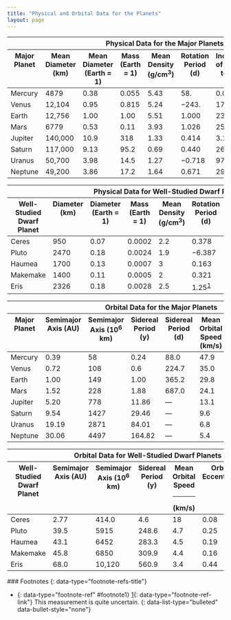 ```yaml
---
title: "Physical and Orbital Data for the Planets"
layout: page
---
```



<table class="span-all" summary="A table titled &#x201C;Physical Data for the Major Planets&#x201D; with nine columns and nine rows. The first row is a header row and labels each column. From left to right, the first row reads &#x201C;Major Planet&#x201D;, &#x201C;Mean Diameter (km)&#x201D;, &#x201C;Mean Diameter (Earth = 1)&#x201D;, &#x201C;Mass (Earth = 1)&#x201D;, &#x201C;Mean Density (g/cm to the 3)&#x201D;, &#x201C;Rotation Period (d)&#x201D;, &#x201C;Inclination of Equator to Orbit (degrees)&#x201D;, &#x201C;Surface Gravity (Earth = 1[g])&#x201D; and &#x201C;Velocity of Escape (km/s)&#x201D;. The second row reads &#x201C;Mercury&#x201D;, &#x201C;4879&#x201D;, &#x201C;.38&#x201D;, &#x201C;0.055&#x201D;, &#x201C;5.43&#x201D;, &#x201C;58.&#x201D;, &#x201C;0.0&#x201D;, &#x201C;0.38&#x201D;, and &#x201C;4.3&#x201D;. The third row reads &#x201C;Venus&#x201D;, &#x201C;12,104&#x201D;, &#x201C;0.95&#x201D;, &#x201C;0.815&#x201D;, &#x201C;5.24&#x201D;, &#x201C;negative 243.&#x201D;, &#x201C;177&#x201D;, &#x201C;0.90&#x201D;, and &#x201C;10.4&#x201D;. The fourth row reads &#x201C;Earth&#x201D;, &#x201C;12,756&#x201D;, &#x201C;1.00&#x201D;, &#x201C;1.00&#x201D;, &#x201C;5.51&#x201D;, &#x201C;1.000&#x201D;, &#x201C;23.4&#x201D;, &#x201C;1.00&#x201D;, and &#x201C;11.2&#x201D;. The fifth row reads &#x201C;Mars&#x201D;, &#x201C;6779&#x201D;, &#x201C;0.53&#x201D;, &#x201C;0.11&#x201D;, &#x201C;3.93&#x201D;, &#x201C;1.026&#x201D;, &#x201C;25.2&#x201D;, &#x201C;0.38&#x201D;, and &#x201C;5.0&#x201D;. The sixth row reads &#x201C;Jupiter&#x201D;, &#x201C;140,000&#x201D;, &#x201C;10.9,&#x201D; &#x201C;318&#x201D;, &#x201C;1.33&#x201D;, &#x201C;0.414&#x201D;, &#x2018;3.1&#x201D;, &#x201C;2.53&#x201D;, and &#x201C;60&#x201D;. The seventh row reads &#x201C;Saturn&#x201D; &#x201C;117,000&#x201D;, &#x201C;9.13&#x201D;, &#x201C;95.2&#x201D;, &#x201C;0.69&#x201D;, &#x201C;0.440&#x201D;, &#x201C;26.7&#x201D;, &#x201C;1.07&#x201D;, and &#x201C;36&#x201D;. The eighth row reads &#x201C;Uranus&#x201D;, &#x201C;50,700&#x201D;, &#x201C;3.98&#x201D;, &#x201C;14.5&#x201D;, &#x201C;1.27&#x201D;, &#x201C;negative 0.718&#x201D;, &#x201C;97.9&#x201D;, &#x201C;0.89,&#x201D; and &#x201C;21&#x201D;. The ninth row reads &#x201C;Neptune&#x201D;, &#x201C;49,200&#x201D;, &#x201C;3.86&#x201D;, &#x201C;17.2&#x201D;, &#x201C;1.64&#x201D;, &#x201C;0.671&#x201D;, &#x201C;29.6, &#x201C;1.14&#x201D;, and &#x201C;23&#x201D;."><thead>
<tr valign="top">
<th colspan="9" data-valign="top" data-align="center">Physical Data for the Major Planets</th>
</tr>
<tr valign="top">
<th data-valign="top" data-align="center">Major Planet</th>
<th data-valign="top" data-align="center">Mean Diameter (km)</th>
<th data-valign="top" data-align="center">Mean Diameter (Earth = 1)</th>
<th data-valign="top" data-align="center">Mass (Earth = 1)</th>
<th data-valign="top" data-align="center">Mean Density (g/cm<sup>3</sup>)</th>
<th data-valign="top" data-align="center">Rotation Period (d)</th>
<th data-valign="top" data-align="center">Inclination of Equator to Orbit (°)</th>
<th data-valign="top" data-align="center">Surface Gravity (Earth = 1[g])</th>
<th data-valign="top" data-align="center">Velocity of Escape (km/s)</th>
</tr>
</thead><tbody>
<tr valign="top">
<td data-valign="top" data-align="left">Mercury</td>
<td data-valign="top" data-align="left">4879</td>
<td data-valign="top" data-align="left">0.38</td>
<td data-valign="top" data-align="left">0.055</td>
<td data-valign="top" data-align="left">5.43</td>
<td data-valign="top" data-align="left">58.</td>
<td data-valign="top" data-align="left">0.0</td>
<td data-valign="top" data-align="left">0.38</td>
<td data-valign="top" data-align="left">4.3</td>
</tr>
<tr valign="top">
<td data-valign="top" data-align="left">Venus</td>
<td data-valign="top" data-align="left">12,104</td>
<td data-valign="top" data-align="left">0.95</td>
<td data-valign="top" data-align="left">0.815</td>
<td data-valign="top" data-align="left">5.24</td>
<td data-valign="top" data-align="left">−243.</td>
<td data-valign="top" data-align="left">177</td>
<td data-valign="top" data-align="left">0.90</td>
<td data-valign="top" data-align="left">10.4</td>
</tr>
<tr valign="top">
<td data-valign="top" data-align="left">Earth</td>
<td data-valign="top" data-align="left">12,756</td>
<td data-valign="top" data-align="left">1.00</td>
<td data-valign="top" data-align="left">1.00</td>
<td data-valign="top" data-align="left">5.51</td>
<td data-valign="top" data-align="left">1.000</td>
<td data-valign="top" data-align="left">23.4</td>
<td data-valign="top" data-align="left">1.00</td>
<td data-valign="top" data-align="left">11.2</td>
</tr>
<tr valign="top">
<td data-valign="top" data-align="left">Mars</td>
<td data-valign="top" data-align="left">6779</td>
<td data-valign="top" data-align="left">0.53</td>
<td data-valign="top" data-align="left">0.11</td>
<td data-valign="top" data-align="left">3.93</td>
<td data-valign="top" data-align="left">1.026</td>
<td data-valign="top" data-align="left">25.2</td>
<td data-valign="top" data-align="left">0.38</td>
<td data-valign="top" data-align="left">5.0</td>
</tr>
<tr valign="top">
<td data-valign="top" data-align="left">Jupiter</td>
<td data-valign="top" data-align="left">140,000</td>
<td data-valign="top" data-align="left">10.9</td>
<td data-valign="top" data-align="left">318</td>
<td data-valign="top" data-align="left">1.33</td>
<td data-valign="top" data-align="left">0.414</td>
<td data-valign="top" data-align="left">3.1</td>
<td data-valign="top" data-align="left">2.53</td>
<td data-valign="top" data-align="left">60.</td>
</tr>
<tr valign="top">
<td data-valign="top" data-align="left">Saturn</td>
<td data-valign="top" data-align="left">117,000</td>
<td data-valign="top" data-align="left">9.13</td>
<td data-valign="top" data-align="left">95.2</td>
<td data-valign="top" data-align="left">0.69</td>
<td data-valign="top" data-align="left">0.440</td>
<td data-valign="top" data-align="left">26.7</td>
<td data-valign="top" data-align="left">1.07</td>
<td data-valign="top" data-align="left">36.</td>
</tr>
<tr valign="top">
<td data-valign="top" data-align="left">Uranus</td>
<td data-valign="top" data-align="left">50,700</td>
<td data-valign="top" data-align="left">3.98</td>
<td data-valign="top" data-align="left">14.5</td>
<td data-valign="top" data-align="left">1.27</td>
<td data-valign="top" data-align="left">−0.718</td>
<td data-valign="top" data-align="left">97.9</td>
<td data-valign="top" data-align="left">0.89</td>
<td data-valign="top" data-align="left">21.</td>
</tr>
<tr valign="top">
<td data-valign="top" data-align="left">Neptune</td>
<td data-valign="top" data-align="left">49,200</td>
<td data-valign="top" data-align="left">3.86</td>
<td data-valign="top" data-align="left">17.2</td>
<td data-valign="top" data-align="left">1.64</td>
<td data-valign="top" data-align="left">0.671</td>
<td data-valign="top" data-align="left">29.6</td>
<td data-valign="top" data-align="left">1.14</td>
<td data-valign="top" data-align="left">23.</td>
</tr>
</tbody></table>

<table class="span-all" summary="A table titled &#x201C;Physical Data for Well-Studied Dwarf Planets&#x201D; with nine columns and six rows. The first row is a header row and labels each column. From left to right, the first row reads &#x201C;Well-Studied Dwarf Planet&#x201D;, &#x201C;Mean Diameter (km)&#x201D;, &#x201C;Mean Diameter (Earth = 1)&#x201D;, &#x201C;Mass (Earth = 1)&#x201D;, &#x201C;Mean Density (g/cm to the 3)&#x201D;, &#x201C;Rotation Period (d)&#x201D;, &#x201C;Inclination of Equator to Orbit (degrees)&#x201D;, &#x201C;Surface Gravity (Earth = 1[g])&#x201D; and &#x201C;Velocity of Escape (km/s)&#x201D;. The second row reads &#x201C;Ceres&#x201D;, &#x201C;950&#x201D;, &#x201C;0.07&#x201D;, &#x201C;0.0002&#x201D; &#x201C;2.2&#x201D;, &#x201C;0.378&#x201D;, &#x201C;3&#x201D;, &#x201C;0.03&#x201D;, and &#x201C;0.5&#x201D;. The third row reads &#x201C;Pluto&#x201D;, &#x201C;2470&#x201D;, &#x201C;0.18&#x201D;, &#x201C;0.0024&#x201D;, &#x201C;1.9&#x201D;, &#x201C; negative 6.387&#x201D;, &#x201C;122&#x201D;, &#x201C;0.06&#x201D;, and &#x201C;1.3&#x201D;. The fourth row reads &#x201C;Haumea&#x201D;, &#x201C;1700&#x201D;, 0.13&#x201D;, &#x201C;0.00073&#x201D;, &#x201C;0.163&#x201D;, &#x201C;blank&#x201D;, &#x201C;blank&#x201D;, and &#x201C;0.8&#x201D;. The fifth row reads &#x201C;Makemake&#x201D; &#x201C;1400&#x201D;, &#x201C;0.11&#x201D;, &#x201C;0.0005&#x201D;, &#x201C;2&#x201D;, &#x201C;0.321&#x201D;, &#x201C;blank&#x201D;, &#x201C;blank&#x201D;, and &#x201C;0.8&#x201D;. The sixth row reads &#x201C;Eris&#x201D;, &#x201C;2326&#x201D;, &#x201C;0.18,&#x201D; &#x201C;0.0028&#x201D;, &#x201C;2.5&#x201D;, &#x201C;1.25 footnote: this measurement is quite uncertain&#x201D;, &#x201C;blank&#x201D;, &#x201C;blank&#x201D;, and &#x201C;1.4&#x201D;."><thead>
<tr valign="top">
<th colspan="9" data-valign="top" data-align="center">Physical Data for Well-Studied Dwarf Planets</th>
</tr>
<tr valign="top">
<th data-valign="top" data-align="center">Well-Studied Dwarf Planet</th>
<th data-valign="top" data-align="center">Diameter (km)</th>
<th data-valign="top" data-align="center">Diameter (Earth = 1)</th>
<th data-valign="top" data-align="center">Mass (Earth = 1)</th>
<th data-valign="top" data-align="center">Mean Density (g/cm<sup>3</sup>)</th>
<th data-valign="top" data-align="center">Rotation Period (d)</th>
<th data-valign="top" data-align="center">Inclination of Equator to Orbit (°)</th>
<th data-valign="top" data-align="center">Surface Gravity (Earth = 1[g])</th>
<th data-valign="top" data-align="center">Velocity of Escape (km/s)</th>
</tr>
</thead><tbody>
<tr valign="top">
<td data-valign="top" data-align="left">Ceres</td>
<td data-valign="top" data-align="left">950</td>
<td data-valign="top" data-align="left">0.07</td>
<td data-valign="top" data-align="left">0.0002</td>
<td data-valign="top" data-align="left">2.2</td>
<td data-valign="top" data-align="left">0.378</td>
<td data-valign="top" data-align="left">3</td>
<td data-valign="top" data-align="left">0.03</td>
<td data-valign="top" data-align="left">0.5</td>
</tr>
<tr valign="top">
<td data-valign="top" data-align="left">Pluto</td>
<td data-valign="top" data-align="left">2470</td>
<td data-valign="top" data-align="left">0.18</td>
<td data-valign="top" data-align="left">0.0024</td>
<td data-valign="top" data-align="left">1.9</td>
<td data-valign="top" data-align="left">−6.387</td>
<td data-valign="top" data-align="left">122</td>
<td data-valign="top" data-align="left">0.06</td>
<td data-valign="top" data-align="left">1.3</td>
</tr>
<tr valign="top">
<td data-valign="top" data-align="left">Haumea</td>
<td data-valign="top" data-align="left">1700</td>
<td data-valign="top" data-align="left">0.13</td>
<td data-valign="top" data-align="left">0.0007</td>
<td data-valign="top" data-align="left">3</td>
<td data-valign="top" data-align="left">0.163</td>
<td data-valign="top" data-align="left">—</td>
<td data-valign="top" data-align="left">—</td>
<td data-valign="top" data-align="left">0.8</td>
</tr>
<tr valign="top">
<td data-valign="top" data-align="left">Makemake</td>
<td data-valign="top" data-align="left">1400</td>
<td data-valign="top" data-align="left">0.11</td>
<td data-valign="top" data-align="left">0.0005</td>
<td data-valign="top" data-align="left">2</td>
<td data-valign="top" data-align="left">0.321</td>
<td data-valign="top" data-align="left">—</td>
<td data-valign="top" data-align="left">—</td>
<td data-valign="top" data-align="left">0.8</td>
</tr>
<tr valign="top">
<td data-valign="top" data-align="left">Eris</td>
<td data-valign="top" data-align="left">2326</td>
<td data-valign="top" data-align="left">0.18</td>
<td data-valign="top" data-align="left">0.0028</td>
<td data-valign="top" data-align="left">2.5</td>
<td data-valign="top" data-align="left">1.25<sup data-type="footnote-number" id="footnote-ref1"><a data-type="footnote-link" href="#footnote1">1</a></sup></td>
<td data-valign="top" data-align="left">—</td>
<td data-valign="top" data-align="left">—</td>
<td data-valign="top" data-align="left">1.4</td>
</tr>
</tbody></table>

<table class="span-all" summary="A table titled &#x201C;Orbital Data for the Major Planets&#x201D; with nine columns and nine rows. The first row is a header row and labels each column. From left to right, the first row reads &#x201C;Major Planet&#x201D;, &#x201C;Semimajor Axis (AU)&#x201D;, &#x201C;Semimajor Axis (10 to the 6 km)&#x201D;, &#x201C;Sidereal Period (y)&#x201D;, &#x201C;Sidereal Period (d)&#x201D;, &#x201C;Mean Orbital Speed (km/s)&#x201D;, &#x201C;Orbital Eccentricity&#x201D;, and &#x201C;Inclination of Orbit to Ecliptic (degrees)&#x201D;. The second row reads &#x201C;Mercury&#x201D;, &#x201C;0.39&#x201D;, &#x201C;58&#x201D;, &#x201C;0.24&#x201D;, &#x201C;88.0&#x201D;, &#x201C;47.9&#x201D;, &#x201C;0.206&#x201D;, and &#x201C;7.0&#x201D;. The third row reads &#x201C;Venus&#x201D;, &#x201C;0.72&#x201D;, &#x201C;108.&#x201D;, &#x201C;0.6&#x201D;, &#x201C;224.7&#x201D;, &#x201C;35.0&#x201D;, &#x201C;0.007&#x201D;, and &#x201C;3.4&#x201D;. The fourth row reads &#x201C;Earth&#x201D;, &#x201C;1.00&#x201D;, &#x201C;149.&#x201D;, &#x201C;1.00&#x201D;, &#x201C;365.2&#x201D;, &#x201C;29.8&#x201D;, &#x201C;0.017&#x201D;, and &#x201C;0.0&#x201D;. The fifth row reads &#x201C;Mars&#x201D;, &#x201C;1.52&#x201D;, &#x201C;228.&#x201D;, &#x201C;1.88&#x201D;, &#x201C;687.0&#x201D;, &#x201C;24.1&#x201D;, &#x201C;0.093&#x201D;, and &#x201C;1.9&#x201D;. The sixth row reads &#x201C;Jupiter&#x201D;, &#x201C;5.20&#x201D;, &#x201C;778.&#x201D;, &#x201C;11.86&#x201D;, &#x201C;blank&#x201D;, &#x201C;13.1&#x201D;, &#x201C;0.048&#x201D;, and &#x201C;1.3&#x201D;. The seventh row reads &#x201C;Saturn&#x201D;, &#x201C;9.54&#x201D;, &#x201C;1427&#x201D;, &#x201C;29.46&#x201D;, &#x201C;blank&#x201D;, &#x201C;9.6&#x201D;, &#x201C;0.056&#x201D;, and &#x201C;2.5&#x201D;. The eighth row reads &#x201C;Uranus&#x201D;, &#x201C;19.19&#x201D;, &#x201C;2871&#x201D;, &#x201C;84.01&#x201D;, &#x201C;blank&#x201D;, &#x201C;6.8&#x201D;, &#x201C;0.046&#x201D;, and &#x201C;0.8&#x201D;. The ninth row reads &#x201C;Neptune&#x201D;, &#x201C;30.06&#x201D;, &#x201C;4497&#x201D;, &#x201C;164.82,&#x201D; &#x201C;blank&#x201D;, &#x201C;5.4&#x201D;, &#x201C;0.010&#x201D;, and &#x201C;1.8&#x201D;."><thead>
<tr valign="top">
<th colspan="8" data-valign="top" data-align="center">Orbital Data for the Major Planets</th>
</tr>
<tr valign="top">
<th data-valign="top" data-align="center">Major Planet</th>
<th data-valign="top" data-align="center">Semimajor Axis (AU)</th>
<th data-valign="top" data-align="center">Semimajor Axis (10<sup>6</sup> km)</th>
<th data-valign="top" data-align="center">Sidereal Period (y)</th>
<th data-valign="top" data-align="center">Sidereal Period (d)</th>
<th data-valign="top" data-align="center">Mean Orbital Speed (km/s)</th>
<th data-valign="top" data-align="center">Orbital Eccentricity</th>
<th data-valign="top" data-align="center">Inclination of Orbit to Ecliptic (°)</th>
</tr>
</thead><tbody>
<tr valign="top">
<td data-valign="top" data-align="left">Mercury</td>
<td data-valign="top" data-align="left">0.39</td>
<td data-valign="top" data-align="left">58</td>
<td data-valign="top" data-align="left">0.24</td>
<td data-valign="top" data-align="left">88.0</td>
<td data-valign="top" data-align="left">47.9</td>
<td data-valign="top" data-align="left">0.206</td>
<td data-valign="top" data-align="left">7.0</td>
</tr>
<tr valign="top">
<td data-valign="top" data-align="left">Venus</td>
<td data-valign="top" data-align="left">0.72</td>
<td data-valign="top" data-align="left">108</td>
<td data-valign="top" data-align="left">0.6</td>
<td data-valign="top" data-align="left">224.7</td>
<td data-valign="top" data-align="left">35.0</td>
<td data-valign="top" data-align="left">0.007</td>
<td data-valign="top" data-align="left">3.4</td>
</tr>
<tr valign="top">
<td data-valign="top" data-align="left">Earth</td>
<td data-valign="top" data-align="left">1.00</td>
<td data-valign="top" data-align="left">149</td>
<td data-valign="top" data-align="left">1.00</td>
<td data-valign="top" data-align="left">365.2</td>
<td data-valign="top" data-align="left">29.8</td>
<td data-valign="top" data-align="left">0.017</td>
<td data-valign="top" data-align="left">0.0</td>
</tr>
<tr valign="top">
<td data-valign="top" data-align="left">Mars</td>
<td data-valign="top" data-align="left">1.52</td>
<td data-valign="top" data-align="left">228</td>
<td data-valign="top" data-align="left">1.88</td>
<td data-valign="top" data-align="left">687.0</td>
<td data-valign="top" data-align="left">24.1</td>
<td data-valign="top" data-align="left">0.093</td>
<td data-valign="top" data-align="left">1.9</td>
</tr>
<tr valign="top">
<td data-valign="top" data-align="left">Jupiter</td>
<td data-valign="top" data-align="left">5.20</td>
<td data-valign="top" data-align="left">778</td>
<td data-valign="top" data-align="left">11.86</td>
<td data-valign="top" data-align="left">—</td>
<td data-valign="top" data-align="left">13.1</td>
<td data-valign="top" data-align="left">0.048</td>
<td data-valign="top" data-align="left">1.3</td>
</tr>
<tr valign="top">
<td data-valign="top" data-align="left">Saturn</td>
<td data-valign="top" data-align="left">9.54</td>
<td data-valign="top" data-align="left">1427</td>
<td data-valign="top" data-align="left">29.46</td>
<td data-valign="top" data-align="left">—</td>
<td data-valign="top" data-align="left">9.6</td>
<td data-valign="top" data-align="left">0.056</td>
<td data-valign="top" data-align="left">2.5</td>
</tr>
<tr valign="top">
<td data-valign="top" data-align="left">Uranus</td>
<td data-valign="top" data-align="left">19.19</td>
<td data-valign="top" data-align="left">2871</td>
<td data-valign="top" data-align="left">84.01</td>
<td data-valign="top" data-align="left">—</td>
<td data-valign="top" data-align="left">6.8</td>
<td data-valign="top" data-align="left">0.046</td>
<td data-valign="top" data-align="left">0.8</td>
</tr>
<tr valign="top">
<td data-valign="top" data-align="left">Neptune</td>
<td data-valign="top" data-align="left">30.06</td>
<td data-valign="top" data-align="left">4497</td>
<td data-valign="top" data-align="left">164.82</td>
<td data-valign="top" data-align="left">—</td>
<td data-valign="top" data-align="left">5.4</td>
<td data-valign="top" data-align="left">0.010</td>
<td data-valign="top" data-align="left">1.8</td>
</tr>
</tbody></table>

<table class="span-all" summary="A table titled &#x201C;Orbital Data for Well-Studied Dwarf Planets&#x201D; with nine columns and six rows. The first row is a header row and labels each column. From left to right, the first row reads &#x201C;Well-Studied Dwarf Planet&#x201D;, &#x201C;Semimajor Axis (AU)&#x201D;, &#x201C;Semimajor Axis (10 to the 6 km)&#x201D;, &#x201C;Sidereal Period (y)&#x201D;, &#x201C;Sidereal Period (d)&#x201D;, &#x201C;Mean Orbital Speed (km/s)&#x201D;, &#x201C;Orbital Eccentricity&#x201D;, and &#x201C;Inclination of Orbit to Ecliptic (degrees)&#x201D;. The second row reads &#x201C;Ceres&#x201D;, &#x201C;2.77&#x201D;, &#x201C;414.0&#x201D;, &#x201C;4.6&#x201D;, &#x201C;18&#x201D;, &#x201C;0.08&#x201D;, and &#x201C;11&#x201D;. The third row reads &#x201C;Pluto&#x201D;, &#x201C;39.5&#x201D;, &#x201C;5915&#x201D;, &#x201C;248.6&#x201D;, &#x201C;4.7&#x201D;, &#x201C;0.25&#x201D;, and &#x201C;17.&#x201D; The fourth row reads &#x201C;Haumea&#x201C;, &#x201C;3.1&#x201D;, &#x201C;6452&#x201D;, &#x201C;283.3&#x201D;, &#x201C;4.5&#x201D;, &#x201C;0.19&#x201D;, and &#x201C;28.&#x201D;. The fifth row reads &#x201C;Makemake&#x201D;, &#x201C;45.8&#x201D;, &#x201C;6850&#x201D;, &#x201C;309.9&#x201D;, &#x201C;4.4&#x201D;, &#x201C;0.16&#x201D;, and &#x201C;29&#x201D;. The sixth row reads &#x201C;Eris&#x201D;, &#x201C;68.0&#x201D;, &#x201C;10,120&#x201D;, &#x201C;560.9&#x201D;, &#x201C;3.4&#x201D;, &#x201C;0.44&#x201D;, and &#x201C;44.&#x201D;."><thead>
<tr valign="top">
<th colspan="7" data-valign="top" data-align="center">Orbital Data for Well-Studied Dwarf Planets</th>
</tr>
<tr valign="top">
<th data-valign="top" data-align="center">Well-Studied Dwarf Planet</th>
<th data-valign="top" data-align="center">Semimajor Axis (AU)</th>
<th data-valign="top" data-align="center">Semimajor Axis (10<sup>6</sup> km)</th>
<th data-valign="top" data-align="center">Sidereal Period (y)</th>
<th data-valign="top" data-align="center">Mean Orbital Speed<hr data-type="newline" />(km/s)</th>
<th data-valign="top" data-align="center">Orbital Eccentricity</th>
<th data-valign="top" data-align="center">Inclination of Orbit to Ecliptic (°)</th>
</tr>
</thead><tbody>
<tr valign="top">
<td data-valign="top" data-align="left">Ceres</td>
<td data-valign="top" data-align="left">2.77</td>
<td data-valign="top" data-align="left">414.0</td>
<td data-valign="top" data-align="left">4.6</td>
<td data-valign="top" data-align="left">18</td>
<td data-valign="top" data-align="left">0.08</td>
<td data-valign="top" data-align="left">11</td>
</tr>
<tr valign="top">
<td data-valign="top" data-align="left">Pluto</td>
<td data-valign="top" data-align="left">39.5</td>
<td data-valign="top" data-align="left">5915</td>
<td data-valign="top" data-align="left">248.6</td>
<td data-valign="top" data-align="left">4.7</td>
<td data-valign="top" data-align="left">0.25</td>
<td data-valign="top" data-align="left">17</td>
</tr>
<tr valign="top">
<td data-valign="top" data-align="left">Haumea</td>
<td data-valign="top" data-align="left">43.1</td>
<td data-valign="top" data-align="left">6452</td>
<td data-valign="top" data-align="left">283.3</td>
<td data-valign="top" data-align="left">4.5</td>
<td data-valign="top" data-align="left">0.19</td>
<td data-valign="top" data-align="left">28</td>
</tr>
<tr valign="top">
<td data-valign="top" data-align="left">Makemake</td>
<td data-valign="top" data-align="left">45.8</td>
<td data-valign="top" data-align="left">6850</td>
<td data-valign="top" data-align="left">309.9</td>
<td data-valign="top" data-align="left">4.4</td>
<td data-valign="top" data-align="left">0.16</td>
<td data-valign="top" data-align="left">29</td>
</tr>
<tr valign="top">
<td data-valign="top" data-align="left">Eris</td>
<td data-valign="top" data-align="left">68.0</td>
<td data-valign="top" data-align="left">10,120</td>
<td data-valign="top" data-align="left">560.9</td>
<td data-valign="top" data-align="left">3.4</td>
<td data-valign="top" data-align="left">0.44</td>
<td data-valign="top" data-align="left">44</td>
</tr>
</tbody></table>

<div data-type="footnote-refs" markdown="1">
### Footnotes
{: data-type="footnote-refs-title"}

* {: data-type="footnote-ref" #footnote1} [1](#footnote-ref1){: data-type="footnote-ref-link"} <span data-type="footnote-ref-content">This measurement is quite uncertain.</span>
{: data-list-type="bulleted" data-bullet-style="none"}

</div>

